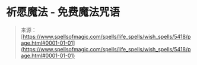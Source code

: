 <!--yml

category: 未分类

date: 2024-06-12 18:39:33

-->

# 祈愿魔法 - 免费魔法咒语

> 来源：[https://www.spellsofmagic.com/spells/life_spells/wish_spells/5418/page.html#0001-01-01](https://www.spellsofmagic.com/spells/life_spells/wish_spells/5418/page.html#0001-01-01)
